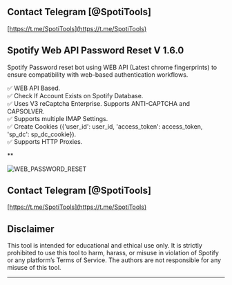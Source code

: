 ## Contact Telegram [@SpotiTools]

[https://t.me/SpotiTools](https://t.me/SpotiTools)

## Spotify Web API Password Reset V 1.6.0
Spotify Password reset bot using WEB API (Latest chrome fingerprints) to ensure  compatibility with web-based authentication workflows.

:white_check_mark:  WEB API Based.  
:white_check_mark:  Check If Account Exists on Spotify Database.  
:white_check_mark:  Uses V3 reCaptcha Enterprise. Supports ANTI-CAPTCHA and CAPSOLVER.  
:white_check_mark:  Supports multiple IMAP Settings.  
:white_check_mark:  Create Cookies ({'user_id': user_id, 'access_token': access_token, 'sp_dc': sp_dc_cookie}).  
:white_check_mark:  Supports HTTP Proxies.  

**

![WEB_PASSWORD_RESET](https://github.com/user-attachments/assets/ebbefab4-104e-4746-afb6-34f25280467e)


## Contact Telegram [@SpotiTools]

[https://t.me/SpotiTools](https://t.me/SpotiTools)

## Disclaimer

This tool is intended for educational and ethical use only. It is strictly prohibited to use this tool to harm, harass, or misuse in violation of Spotify or any platform’s Terms of Service. The authors are not responsible for any misuse of this tool.

---

